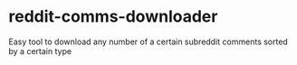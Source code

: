 # reddit-comms-downloader
Easy tool to download any number of a certain subreddit comments sorted by a certain type
